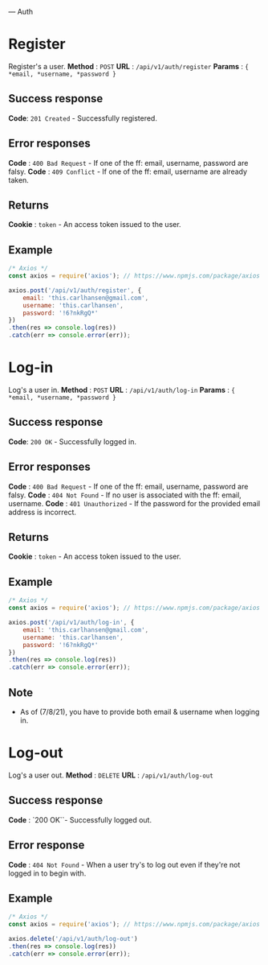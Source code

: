 ― Auth
# Register
Register's a user.
**Method** : `POST`
**URL** : `/api/v1/auth/register`
**Params** : `{ *email, *username, *password }`

## Success response
**Code**: `201 Created` - Successfully registered.

## Error responses
**Code** : `400 Bad Request` - If one of the ff: email, username, password are falsy.
**Code** : `409 Conflict` - If one of the ff: email, username are already taken.

## Returns 
**Cookie** : `token` - An access token issued to the user.

## Example
```js
/* Axios */
const axios = require('axios'); // https://www.npmjs.com/package/axios

axios.post('/api/v1/auth/register', {
    email: 'this.carlhansen@gmail.com',
    username: 'this.carlhansen',
    password: '!6?nkRgQ*'
})
.then(res => console.log(res))
.catch(err => console.error(err));
```

# Log-in
Log's a user in.
**Method** : `POST`
**URL** : `/api/v1/auth/log-in`
**Params** : `{ *email, *username, *password }`

## Success response
**Code**: `200 OK` - Successfully logged in.

## Error responses
**Code** : `400 Bad Request` - If one of the ff: email, username, password are falsy.
**Code** : `404 Not Found` - If no user is associated with the ff: email, username. 
**Code** : `401 Unauthorized` - If the password for the provided email address is incorrect.

## Returns
**Cookie** : `token` - An access token issued to the user.

## Example
```js
/* Axios */
const axios = require('axios'); // https://www.npmjs.com/package/axios

axios.post('/api/v1/auth/log-in', {
    email: 'this.carlhansen@gmail.com',
    username: 'this.carlhansen',
    password: '!6?nkRgQ*'
})
.then(res => console.log(res))
.catch(err => console.error(err));
```
## Note
- As of (7/8/21), you have to provide both email & username when logging in.

# Log-out
Log's a user out.
**Method** : `DELETE`
**URL** : `/api/v1/auth/log-out`

## Success response
**Code** : `200 OK``- Successfully logged out.

## Error response
**Code** : `404 Not Found` - When a user try's to log out even if they're not logged in to begin with.

## Example
```js
/* Axios */
const axios = require('axios'); // https://www.npmjs.com/package/axios

axios.delete('/api/v1/auth/log-out')
.then(res => console.log(res))
.catch(err => console.error(err));
```